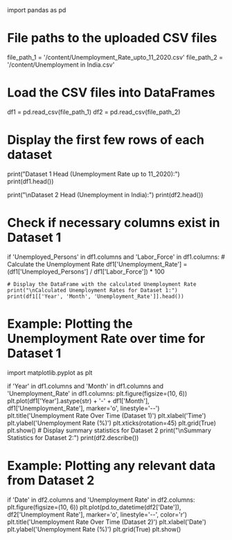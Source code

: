 import pandas as pd

# File paths to the uploaded CSV files
file_path_1 = '/content/Unemployment_Rate_upto_11_2020.csv'
file_path_2 = '/content/Unemployment in India.csv'

# Load the CSV files into DataFrames
df1 = pd.read_csv(file_path_1)
df2 = pd.read_csv(file_path_2)

# Display the first few rows of each dataset
print("Dataset 1 Head (Unemployment Rate up to 11_2020):")
print(df1.head())

print("\nDataset 2 Head (Unemployment in India):")
print(df2.head())
# Check if necessary columns exist in Dataset 1
if 'Unemployed_Persons' in df1.columns and 'Labor_Force' in df1.columns:
    # Calculate the Unemployment Rate
    df1['Unemployment_Rate'] = (df1['Unemployed_Persons'] / df1['Labor_Force']) * 100

    # Display the DataFrame with the calculated Unemployment Rate
    print("\nCalculated Unemployment Rates for Dataset 1:")
    print(df1[['Year', 'Month', 'Unemployment_Rate']].head())

# Example: Plotting the Unemployment Rate over time for Dataset 1
import matplotlib.pyplot as plt

if 'Year' in df1.columns and 'Month' in df1.columns and 'Unemployment_Rate' in df1.columns:
    plt.figure(figsize=(10, 6))
    plt.plot(df1['Year'].astype(str) + '-' + df1['Month'], df1['Unemployment_Rate'], marker='o', linestyle='--')
    plt.title('Unemployment Rate Over Time (Dataset 1)')
    plt.xlabel('Time')
    plt.ylabel('Unemployment Rate (%)')
    plt.xticks(rotation=45)
    plt.grid(True)
    plt.show()
    # Display summary statistics for Dataset 2
print("\nSummary Statistics for Dataset 2:")
print(df2.describe())

# Example: Plotting any relevant data from Dataset 2
if 'Date' in df2.columns and 'Unemployment Rate' in df2.columns:
    plt.figure(figsize=(10, 6))
    plt.plot(pd.to_datetime(df2['Date']), df2['Unemployment Rate'], marker='o', linestyle='--', color='r')
    plt.title('Unemployment Rate Over Time (Dataset 2)')
    plt.xlabel('Date')
    plt.ylabel('Unemployment Rate (%)')
    plt.grid(True)
    plt.show()
